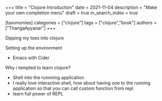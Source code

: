 +++
title = "Clojure Introduction"
date = 2021-11-04
description = "Make your own completion menu"
draft = true
in_search_index = true

[taxonomies]
categories = ["clojure"]
tags = ["clojure","book"]
authors = ["ThangaAyyanar"]
+++

Dipping my toes into clojure

Setting up the environment
- Emacs with Cider

Why i tempted to learn clojure?
- Shell into the runnning application
- I really love interactive shell, how about having one to the running application so that you can call custom function from repl
- learn full power of REPL


